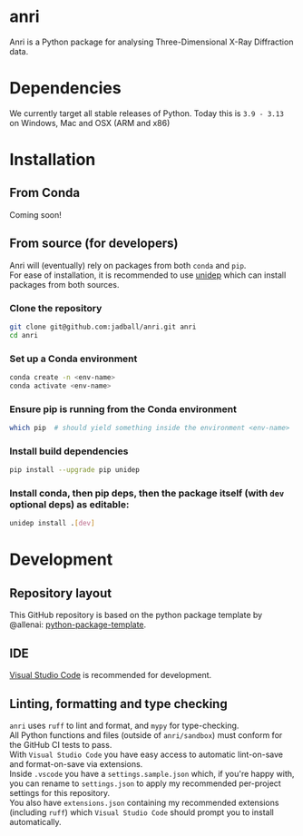 # anri
Anri is a Python package for analysing Three-Dimensional X-Ray Diffraction data.

# Dependencies
We currently target all stable releases of Python. Today this is `3.9 - 3.13` on Windows, Mac and OSX (ARM and x86)

# Installation
## From Conda
Coming soon!
## From source (for developers)
Anri will (eventually) rely on packages from both `conda` and `pip`.  
For ease of installation, it is recommended to use [unidep](https://github.com/basnijholt/unidep) which can install packages from both sources.
### Clone the repository
```bash
git clone git@github.com:jadball/anri.git anri
cd anri
```
### Set up a Conda environment
```bash
conda create -n <env-name>
conda activate <env-name>
```
### Ensure pip is running from the Conda environment
```bash
which pip  # should yield something inside the environment <env-name>
```
### Install build dependencies
```bash
pip install --upgrade pip unidep
```
### Install conda, then pip deps, then the package itself (with `dev` optional deps) as editable:
```bash
unidep install .[dev]
```

# Development
## Repository layout
This GitHub repository is based on the python package template by @allenai: [python-package-template](https://github.com/allenai/python-package-template).
## IDE
[Visual Studio Code](https://code.visualstudio.com/) is recommended for development.  
## Linting, formatting and type checking
`anri` uses `ruff` to lint and format, and `mypy` for type-checking.  
All Python functions and files (outside of `anri/sandbox`) must conform for the GitHub CI tests to pass.  
With `Visual Studio Code` you have easy access to automatic lint-on-save and format-on-save via extensions.  
Inside `.vscode` you have a `settings.sample.json` which, if you're happy with, you can rename to `settings.json` to apply my recommended per-project settings for this repository.  
You also have `extensions.json` containing my recommended extensions (including `ruff`) which `Visual Studio Code` should prompt you to install automatically.